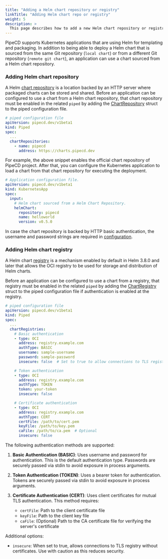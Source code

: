 ```yaml
---
title: "Adding a Helm chart repository or registry"
linkTitle: "Adding Helm chart repo or registry"
weight: 5
description: >
  This page describes how to add a new Helm chart repository or registry.
---
```


PipeCD supports Kubernetes applications that are using Helm for templating and packaging. In addition to being able to deploy a Helm chart that is sourced from the same Git repository (`local chart`) or from a different Git repository (`remote git chart`), an application can use a chart sourced from a Helm chart repository.

### Adding Helm chart repository

A Helm [chart repository](https://helm.sh/docs/topics/chart_repository/) is a location backed by an HTTP server where packaged charts can be stored and shared. Before an application can be configured to use a chart from a Helm chart repository, that chart repository must be enabled in the related `piped` by adding the [ChartRepository](../configuration-reference/#chartrepository) struct to the piped configuration file.

``` yaml
# piped configuration file
apiVersion: pipecd.dev/v1beta1
kind: Piped
spec:
  ...
  chartRepositories:
    - name: pipecd
      address: https://charts.pipecd.dev
```

For example, the above snippet enables the official chart repository of PipeCD project. After that, you can configure the Kubernetes application to load a chart from that chart repository for executing the deployment.

``` yaml
# Application configuration file.
apiVersion: pipecd.dev/v1beta1
kind: KubernetesApp
spec:
  input:
    # Helm chart sourced from a Helm Chart Repository.
    helmChart:
      repository: pipecd
      name: helloworld
      version: v0.5.0
```

In case the chart repository is backed by HTTP basic authentication, the username and password strings are required in [configuration](../configuration-reference/#chartrepository).

### Adding Helm chart registry

A Helm chart [registry](https://helm.sh/docs/topics/registries/) is a mechanism enabled by default in Helm 3.8.0 and later that allows the OCI registry to be used for storage and distribution of Helm charts.

Before an application can be configured to use a chart from a registry, that registry must be enabled in the related `piped` by adding the [ChartRegistry](../configuration-reference/#chartregistry) struct to the piped configuration file if authentication is enabled at the registry.

``` yaml
# piped configuration file
apiVersion: pipecd.dev/v1beta1
kind: Piped
spec:
  ...
  chartRegistries:
    # Basic authentication
    - type: OCI
      address: registry.example.com
      authType: BASIC
      username: sample-username
      password: sample-password
      insecure: false  # Set to true to allow connections to TLS registry without certs

    # Token authentication
    - type: OCI
      address: registry.example.com
      authType: TOKEN
      token: your-token
      insecure: false

    # Certificate authentication
    - type: OCI
      address: registry.example.com
      authType: CERT
      certFile: /path/to/cert.pem
      keyFile: /path/to/key.pem
      caFile: /path/to/ca.pem  # Optional
      insecure: false
```

The following authentication methods are supported:

1. **Basic Authentication (BASIC)**: Uses username and password for authentication. This is the default authentication type. Passwords are securely passed via stdin to avoid exposure in process arguments.

2. **Token Authentication (TOKEN)**: Uses a bearer token for authentication. Tokens are securely passed via stdin to avoid exposure in process arguments.

3. **Certificate Authentication (CERT)**: Uses client certificates for mutual TLS authentication. This method requires:
   - `certFile`: Path to the client certificate file
   - `keyFile`: Path to the client key file
   - `caFile`: (Optional) Path to the CA certificate file for verifying the server's certificate

Additional options:
- `insecure`: When set to true, allows connections to TLS registry without certificates. Use with caution as this reduces security.
